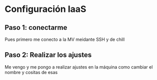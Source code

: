 # Configuración IaaS
## Paso 1: conectarme
Pues primero me conecto a la MV meidante SSH y de chill
## Paso 2: Realizar los ajustes
Me vengo y me pongo a realizar ajustes en la máquina como cambiar el nombre y cositas de esas
